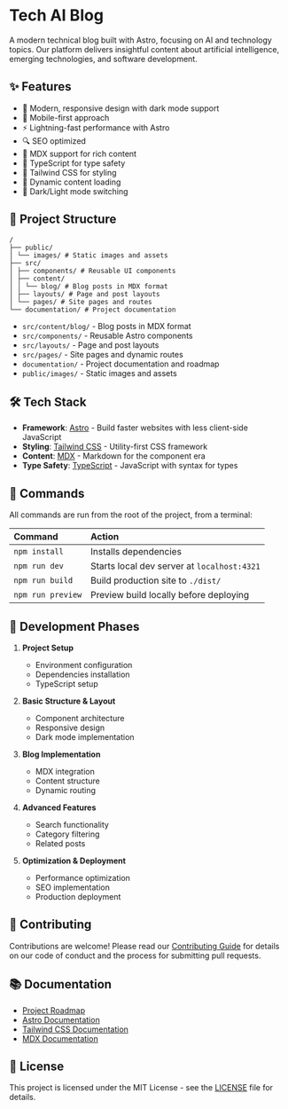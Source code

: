 # Tech AI Blog

A modern technical blog built with Astro, focusing on AI and technology topics. Our platform delivers insightful content about artificial intelligence, emerging technologies, and software development.

## ✨ Features

- 🎨 Modern, responsive design with dark mode support
- 📱 Mobile-first approach
- ⚡ Lightning-fast performance with Astro
- 🔍 SEO optimized
- 📝 MDX support for rich content
- 🎯 TypeScript for type safety
- 🎨 Tailwind CSS for styling
- 🔄 Dynamic content loading
- 🌙 Dark/Light mode switching

## 🚀 Project Structure

```text
/
├── public/
│ └── images/ # Static images and assets
├── src/
│ ├── components/ # Reusable UI components
│ ├── content/
│ │ └── blog/ # Blog posts in MDX format
│ ├── layouts/ # Page and post layouts
│ └── pages/ # Site pages and routes
└── documentation/ # Project documentation
```

- `src/content/blog/` - Blog posts in MDX format
- `src/components/` - Reusable Astro components
- `src/layouts/` - Page and post layouts
- `src/pages/` - Site pages and dynamic routes
- `documentation/` - Project documentation and roadmap
- `public/images/` - Static images and assets

## 🛠️ Tech Stack

- **Framework**: [Astro](https://astro.build) - Build faster websites with less client-side JavaScript
- **Styling**: [Tailwind CSS](https://tailwindcss.com/) - Utility-first CSS framework
- **Content**: [MDX](https://mdxjs.com/) - Markdown for the component era
- **Type Safety**: [TypeScript](https://www.typescriptlang.org/) - JavaScript with syntax for types

## 🧞 Commands

All commands are run from the root of the project, from a terminal:

| Command           | Action                                      |
| :---------------- | :------------------------------------------ |
| `npm install`     | Installs dependencies                       |
| `npm run dev`     | Starts local dev server at `localhost:4321` |
| `npm run build`   | Build production site to `./dist/`          |
| `npm run preview` | Preview build locally before deploying      |

## 📝 Development Phases

1. **Project Setup**

   - Environment configuration
   - Dependencies installation
   - TypeScript setup

2. **Basic Structure & Layout**

   - Component architecture
   - Responsive design
   - Dark mode implementation

3. **Blog Implementation**

   - MDX integration
   - Content structure
   - Dynamic routing

4. **Advanced Features**

   - Search functionality
   - Category filtering
   - Related posts

5. **Optimization & Deployment**
   - Performance optimization
   - SEO implementation
   - Production deployment

## 🤝 Contributing

Contributions are welcome! Please read our [Contributing Guide](./CONTRIBUTING.md) for details on our code of conduct and the process for submitting pull requests.

## 📚 Documentation

- [Project Roadmap](./documentation/ROADMAP.md)
- [Astro Documentation](https://docs.astro.build)
- [Tailwind CSS Documentation](https://tailwindcss.com/docs)
- [MDX Documentation](https://mdxjs.com/docs/)

## 📄 License

This project is licensed under the MIT License - see the [LICENSE](LICENSE) file for details.
